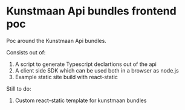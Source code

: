 # Kunstmaan Api bundles frontend poc

Poc around the Kunstmaan Api bundles.

Consists out of:

1. A script to generate Typescript declartions out of the api
2. A client side SDK which can be used both in a browser as node.js
3. Example static site build with react-static

Still to do:

1. Custom react-static template for kunstmaan bundles